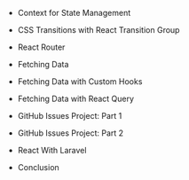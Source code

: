 - Context for State Management
- CSS Transitions with React Transition Group
- React Router

- Fetching Data
- Fetching Data with Custom Hooks
- Fetching Data with React Query

- GitHub Issues Project: Part 1
- GitHub Issues Project: Part 2

- React With Laravel
- Conclusion
